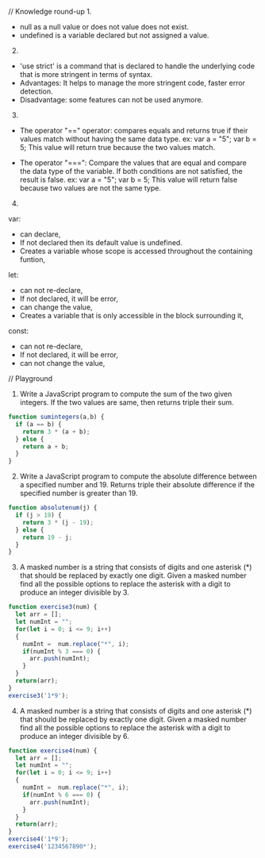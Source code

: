 // Knowledge round-up 
1.
- null as a null value or does not value does not exist.
- undefined is a variable declared but not assigned a value.

2.
- 'use strict' is a command that is declared to handle the underlying code that is more stringent in terms of   syntax.
- Advantages: It helps to manage the more stringent code, faster error detection.
- Disadvantage: some features can not be used anymore.

3.
- The operator "==" operator: compares equals and returns true if their values match without having the same data type.
  ex: var a = "5";
      var b = 5;
      This value will return true because the two values match.

- The operator "===": Compare the values that are equal and compare the data type of the variable. If both conditions are not satisfied, the result is false.
  ex: var a = "5";
      var b = 5;
      This value will return false because two values are not the same type.

4.
var:
  - can declare,
  - If not declared then its default value is undefined.
  - Creates a variable whose scope is accessed throughout the containing funtion,

let:
  - can not re-declare,
  - If not declared, it will be error,
  - can change the value,
  - Creates a variable that is only accessible in the block surrounding it,

const:
  - can not re-declare,
  - If not declared, it will be error,
  - can not change the value,

// Playground
1. Write a JavaScript program to compute the sum of the two given integers. If the two values are same, then returns triple their sum.

```javascript
function sumintegers(a,b) {
  if (a == b) {
    return 3 * (a + b);
  } else {
    return a + b;
  }
}
```

2. Write a JavaScript program to compute the absolute difference between a specified number and 19. Returns triple their absolute difference if the specified number is greater than 19.

```javascript
function absolutenum(j) {
  if (j > 19) {
    return 3 * (j - 19);
  } else {
    return 19 - j;
  }
}
```

3. A masked number is a string that consists of digits and one asterisk (*) that should be replaced by exactly one digit. Given a masked number find all the possible options to replace the asterisk with a digit to produce an integer divisible by 3.

```javascript
function exercise3(num) {
  let arr = [];
  let numInt = "";
  for(let i = 0; i <= 9; i++) 
  {
    numInt =  num.replace("*", i);
    if(numInt % 3 === 0) {
      arr.push(numInt);
    }
  }
  return(arr);
}
exercise3('1*9');
```

4. A masked number is a string that consists of digits and one asterisk (*) that should be replaced by exactly one digit. Given a masked number find all the possible options to replace the asterisk with a digit to produce an integer divisible by 6.

```javascript
function exercise4(num) {
  let arr = [];
  let numInt = "";
  for(let i = 0; i <= 9; i++) 
  {
    numInt =  num.replace("*", i);
    if(numInt % 6 === 0) {
      arr.push(numInt);
    }
  }
  return(arr);
}
exercise4('1*9');
exercise4('1234567890*');
```
